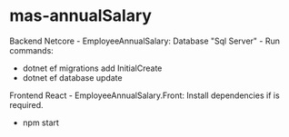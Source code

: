 # mas-annualSalary

Backend Netcore - EmployeeAnnualSalary: 
  Database "Sql Server" - Run commands:
  * dotnet ef migrations add InitialCreate
  * dotnet ef database update

Frontend React - EmployeeAnnualSalary.Front:
  Install dependencies if is required.
  * npm start
